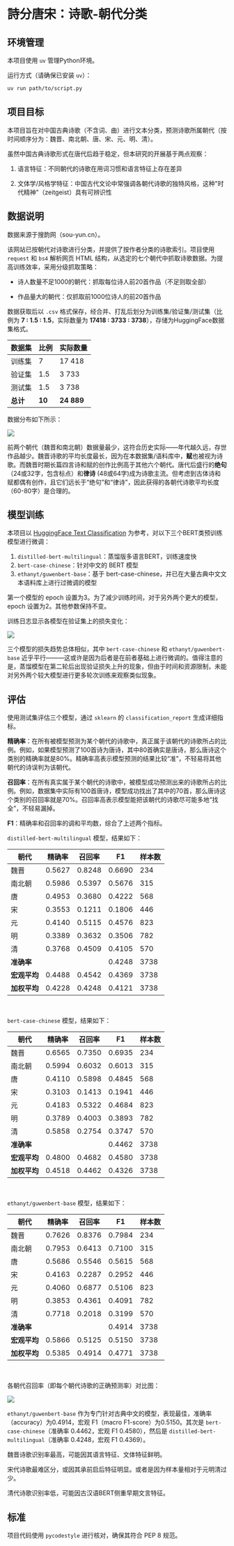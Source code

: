 # 詩分唐宋：诗歌-朝代分类

## 环境管理

本项目使用 `uv` 管理Python环境。

运行方式（请确保已安装 `uv`）：
```bash
uv run path/to/script.py
```

## 项目目标

本项目旨在对中国古典诗歌（不含词、曲）进行文本分类，预测诗歌所属朝代（按时间顺序分为：魏晋、南北朝、唐、宋、元、明、清）。

虽然中国古典诗歌形式在唐代后趋于稳定，但本研究的开展基于两点观察：

1. 语言特征：不同朝代的诗歌在用词习惯和语言特征上存在差异

2. 文体学/风格学特征：中国古代文论中常强调各朝代诗歌的独特风格，这种"时代精神"（zeitgeist）具有可辨识性

## 数据说明

数据来源于搜韵网（sou-yun.cn）。

该网站已按朝代对诗歌进行分类，并提供了按作者分类的诗歌索引。项目使用 `request` 和 `bs4` 解析网页 HTML 结构，从选定的七个朝代中抓取诗歌数据。为提高训练效率，采用分级抓取策略：

- 诗人数量不足1000的朝代：抓取每位诗人前20首作品（不足则取全部）

- 作品量大的朝代：仅抓取前1000位诗人的前20首作品

数据获取后以 `.csv` 格式保存，经合并、打乱后划分为训练集/验证集/测试集（比例为 **7 : 1.5 : 1.5**，实际数量为 **17418 : 3733 : 3738**），存储为HuggingFace数据集格式。

| 数据集    | 比例 | 实际数量 |
|-----------|------|----------|
| 训练集    | 7    | 17 418   |
| 验证集    | 1.5  | 3 733    |
| 测试集    | 1.5  | 3 738    |
| **总计**  | **10** | **24 889** |

数据分布如下所示：

![](../figures/dynasty_poems_stats.png)

前两个朝代（魏晋和南北朝）数据量最少，这符合历史实际——年代越久远，存世作品越少。魏晋诗歌的平均长度最长，因为在本数据集/语料库中，**赋**也被视为诗歌。而魏晋时期长篇四言诗和赋的创作比例高于其他六个朝代。唐代后盛行的**绝句**（24或32字，包含标点）和**律诗** (48或64字)成为诗歌主流。但考虑到古体诗和赋都偶有创作，且它们远长于“绝句”和“律诗”，因此获得的各朝代诗歌平均长度（60-80字）是合理的。

## 模型训练

本项目以 [HuggingFace Text Classification](https://huggingface.co/docs/transformers/en/tasks/sequence_classification) 为参考，对以下三个BERT类预训练模型进行微调：

1. `distilled-bert-multilingual`：蒸馏版多语言BERT，训练速度快
2. `bert-case-chinese`：针对中文的 BERT 模型
3. `ethanyt/guwenbert-base`：基于 bert-case-chinese，并已在大量古典中文文本语料库上进行过微调的模型

第一个模型的 epoch 设置为3。为了减少训练时间，对于另外两个更大的模型，epoch 设置为2。其他参数保持不变。

训练日志显示各模型在验证集上的损失变化：

![](../figures/training_analysis.png)

三个模型的损失趋势总体相似，其中 `bert-case-chinese` 和 `ethanyt/guwenbert-base` 近乎平行———这或许是因为后者是在前者基础上进行微调的。值得注意的是，蒸馏模型在第二轮后出现验证损失上升的现象，但由于时间和资源限制，未能对另外两个较大模型进行更多轮次训练来观察类似现象。

## 评估

使用测试集评估三个模型，通过 `sklearn` 的 `classification_report` 生成详细指标。

**精确率**：在所有被模型预测为某个朝代的诗歌中，真正属于该朝代的诗歌所占的比例。例如，如果模型预测了100首诗为唐诗，其中80首确实是唐诗，那么唐诗这个类别的精确率就是80%。精确率高表示模型预测的结果比较“准”，不轻易将其他朝代的诗误判为该朝代。

**召回率**：在所有真实属于某个朝代的诗歌中，被模型成功预测出来的诗歌所占的比例。例如，数据集中实际有100首唐诗，模型成功找出了其中的70首，那么唐诗这个类别的召回率就是70%。召回率高表示模型能把该朝代的诗歌尽可能多地“找全”，不轻易漏掉。

**F1**：精确率和召回率的调和平均数，综合了上述两个指标。

`distilled-bert-multilingual` 模型，结果如下：

| 朝代   | 精确率 | 召回率 | F1 | 样本数 |
|--------|--------|--------|--------|--------|
| 魏晋   | 0.5627 | 0.8248 | 0.6690 | 234    |
| 南北朝 | 0.5986 | 0.5397 | 0.5676 | 315    |
| 唐     | 0.4953 | 0.3680 | 0.4222 | 568    |
| 宋     | 0.3553 | 0.1211 | 0.1806 | 446    |
| 元     | 0.4140 | 0.5115 | 0.4576 | 823    |
| 明     | 0.3389 | 0.3632 | 0.3506 | 782    |
| 清     | 0.3768 | 0.4509 | 0.4105 | 570    |
| **准确率** |        |        | 0.4248 | 3738   |
| **宏观平均** | 0.4488 | 0.4542 | 0.4369 | 3738   |
| **加权平均** | 0.4228 | 0.4248 | 0.4121 | 3738   |

<br>

`bert-case-chinese` 模型，结果如下：

| 朝代   | 精确率 | 召回率 | F1 | 样本数 |
|--------|--------|--------|--------|--------|
| 魏晋   | 0.6565 | 0.7350 | 0.6935 | 234    |
| 南北朝 | 0.5994 | 0.6032 | 0.6013 | 315    |
| 唐     | 0.4110 | 0.5898 | 0.4845 | 568    |
| 宋     | 0.3103 | 0.1413 | 0.1941 | 446    |
| 元     | 0.4183 | 0.5322 | 0.4684 | 823    |
| 明     | 0.3789 | 0.4003 | 0.3893 | 782    |
| 清     | 0.5858 | 0.2754 | 0.3747 | 570    |
| **准确率** |        |        | 0.4462 | 3738   |
| **宏观平均** | 0.4800 | 0.4682 | 0.4580 | 3738   |
| **加权平均** | 0.4518 | 0.4462 | 0.4326 | 3738   |

<br>

`ethanyt/guwenbert-base` 模型，结果如下：

| 朝代   | 精确率 | 召回率 | F1 | 样本数 |
|--------|--------|--------|--------|--------|
| 魏晋   | 0.7626 | 0.8376 | 0.7984 | 234    |
| 南北朝 | 0.7953 | 0.6413 | 0.7100 | 315    |
| 唐     | 0.5686 | 0.5546 | 0.5615 | 568    |
| 宋     | 0.4163 | 0.2287 | 0.2952 | 446    |
| 元     | 0.4060 | 0.6877 | 0.5106 | 823    |
| 明     | 0.3853 | 0.4361 | 0.4091 | 782    |
| 清     | 0.7718 | 0.2018 | 0.3199 | 570    |
| **准确率** |        |        | 0.4914 | 3738   |
| **宏观平均** | 0.5866 | 0.5125 | 0.5150 | 3738   |
| **加权平均** | 0.5385 | 0.4914 | 0.4771 | 3738   |

<br>

各朝代召回率（即每个朝代诗歌的正确预测率）对比图：

![](../figures/evaluate_analysis.png)

`ethanyt/guwenbert-base` 作为专门针对古典中文的模型，表现最佳，准确率（accuracy）为0.4914，宏观 F1（macro F1-score）为0.5150。其次是 `bert-case-chinese`（准确率 0.4462，宏观 F1 0.4580），然后是 `distilled-bert-multilingual`（准确率 0.4248，宏观 F1 0.4369）。

魏晋诗歌识别率最高，可能因其语言特征、文体特征鲜明。

宋代诗歌最难区分，或因其承前启后特征明显。或者是因为样本量相对于元明清过少。

清代诗歌识别率低，可能因古汉语BERT侧重早期文言特征。

## 标准

项目代码使用 `pycodestyle` 进行核对，确保其符合 PEP 8 规范。